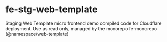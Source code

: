 # fe-stg-web-template
Staging Web Template micro frontend demo compiled code for Cloudflare deployment. Use as read only, managed by the monorepo fe-monorepo (@namespace/web-template)
